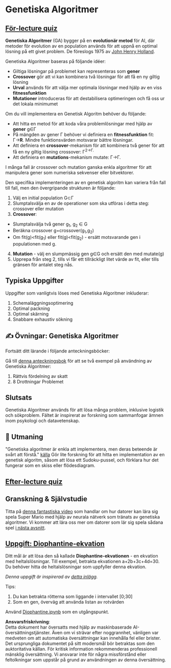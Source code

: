 # Genetiska Algoritmer

## [För-lecture quiz](https://red-field-0a6ddfd03.1.azurestaticapps.net/quiz/121)

**Genetiska Algoritmer** (GA) bygger på en **evolutionär metod** för AI, där metoder för evolution av en population används för att uppnå en optimal lösning på ett givet problem. De föreslogs 1975 av [John Henry Holland](https://wikipedia.org/wiki/John_Henry_Holland).

Genetiska Algoritmer baseras på följande idéer:

* Giltiga lösningar på problemet kan representeras som **gener**
* **Crossover** gör att vi kan kombinera två lösningar för att få en ny giltig lösning
* **Urval** används för att välja mer optimala lösningar med hjälp av en viss **fitnessfunktion**
* **Mutationer** introduceras för att destabilisera optimeringen och få oss ur det lokala minimumet

Om du vill implementera en Genetisk Algoritm behöver du följande:

 * Att hitta en metod för att koda våra problemlösningar med hjälp av **gener** g∈Γ
 * På mängden av gener Γ behöver vi definiera en **fitnessfunktion** fit: Γ→**R**. Mindre funktionsvärden motsvarar bättre lösningar.
 * Att definiera en **crossover**-mekanism för att kombinera två gener för att få en ny giltig lösning crossover: Γ<sup>2</sub>→Γ.
 * Att definiera en **mutations**-mekanism mutate: Γ→Γ.

I många fall är crossover och mutation ganska enkla algoritmer för att manipulera gener som numeriska sekvenser eller bitvektorer.

Den specifika implementeringen av en genetisk algoritm kan variera från fall till fall, men den övergripande strukturen är följande:

1. Välj en initial population G⊂Γ
2. Slumptalsvälja en av de operationer som ska utföras i detta steg: crossover eller mutation
3. **Crossover**:
  * Slumptalsvälja två gener g<sub>1</sub>, g<sub>2</sub> ∈ G
  * Beräkna crossover g=crossover(g<sub>1</sub>,g<sub>2</sub>)
  * Om fit(g)<fit(g<sub>1</sub>) eller fit(g)<fit(g<sub>2</sub>) - ersätt motsvarande gen i populationen med g.
4. **Mutation** - välj en slumpmässig gen g∈G och ersätt den med mutate(g)
5. Upprepa från steg 2, tills vi får ett tillräckligt litet värde av fit, eller tills gränsen för antalet steg nås.

## Typiska Uppgifter

Uppgifter som vanligtvis löses med Genetiska Algoritmer inkluderar:

1. Schemaläggningsoptimering
1. Optimal packning
1. Optimal skärning
1. Snabbare exhaustiv sökning

## ✍️ Övningar: Genetiska Algoritmer

Fortsätt ditt lärande i följande anteckningsböcker:

Gå till [denna anteckningsbok](../../../../../lessons/6-Other/21-GeneticAlgorithms/Genetic.ipynb) för att se två exempel på användning av Genetiska Algoritmer:

1. Rättvis fördelning av skatt
1. 8 Drottningar Problemet

## Slutsats

Genetiska Algoritmer används för att lösa många problem, inklusive logistik och sökproblem. Fältet är inspirerat av forskning som sammanfogar ämnen inom psykologi och datavetenskap.

## 🚀 Utmaning

"Genetiska algoritmer är enkla att implementera, men deras beteende är svårt att förstå." [källa](https://wikipedia.org/wiki/Genetic_algorithm) Gör lite forskning för att hitta en implementation av en genetisk algoritm, såsom att lösa ett Sudoku-pussel, och förklara hur det fungerar som en skiss eller flödesdiagram.

## [Efter-lecture quiz](https://red-field-0a6ddfd03.1.azurestaticapps.net/quiz/221)

## Granskning & Självstudie

Titta på [denna fantastiska video](https://www.youtube.com/watch?v=qv6UVOQ0F44) som handlar om hur datorer kan lära sig spela Super Mario med hjälp av neurala nätverk som tränats av genetiska algoritmer. Vi kommer att lära oss mer om datorer som lär sig spela sådana spel [i nästa avsnitt](../22-DeepRL/README.md).

## [Uppgift: Diophantine-ekvation](../../../../../lessons/6-Other/21-GeneticAlgorithms/Diophantine.ipynb)

Ditt mål är att lösa den så kallade **Diophantine-ekvationen** - en ekvation med heltalslösningar. Till exempel, betrakta ekvationen a+2b+3c+4d=30. Du behöver hitta de heltalslösningar som uppfyller denna ekvation.

*Denna uppgift är inspirerad av [detta inlägg](https://habr.com/post/128704/).*

Tips:

1. Du kan betrakta rötterna som liggande i intervallet [0;30]
1. Som en gen, överväg att använda listan av rotvärden

Använd [Diophantine.ipynb](../../../../../lessons/6-Other/21-GeneticAlgorithms/Diophantine.ipynb) som en utgångspunkt.

**Ansvarsfriskrivning**:  
Detta dokument har översatts med hjälp av maskinbaserade AI-översättningstjänster. Även om vi strävar efter noggrannhet, vänligen var medveten om att automatiska översättningar kan innehålla fel eller brister. Det ursprungliga dokumentet på sitt modersmål bör betraktas som den auktoritativa källan. För kritisk information rekommenderas professionell mänsklig översättning. Vi ansvarar inte för några missförstånd eller feltolkningar som uppstår på grund av användningen av denna översättning.
